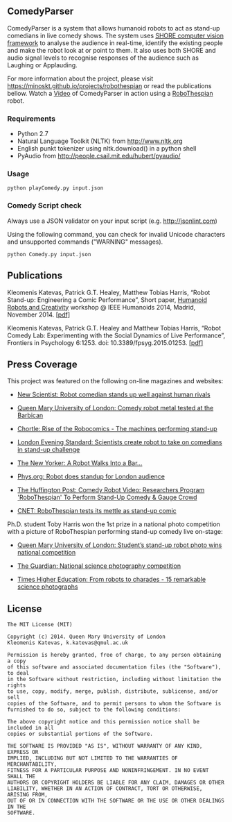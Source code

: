 ## ComedyParser

ComedyParser is a system that allows humanoid robots to act as stand-up comedians in live comedy shows. The system uses [SHORE computer vision framework](http://www.iis.fraunhofer.de/en/ff/bsy/tech/bildanalyse/shore-gesichtsdetektion.html) to analyse the audience in real-time, identify the existing people and make the robot look at or point to them. It also uses both SHORE and audio signal levels to recognise responses of the audience such as Laughing or Applauding.

For more information about the project, please visit https://minoskt.github.io/projects/robothespian or read the publications bellow. Watch a [Video](https://vimeo.com/72090729) of ComedyParser in action using a [RoboThespian](http://www.robothespian.com) robot.


### Requirements

- Python 2.7
- Natural Language Toolkit (NLTK) from http://www.nltk.org
- English punkt tokenizer using nltk.download() in a python shell
- PyAudio from http://people.csail.mit.edu/hubert/pyaudio/


### Usage

```
python playComedy.py input.json
```

### Comedy Script check

Always use a JSON validator on your input script (e.g. http://jsonlint.com)

Using the following command, you can check for invalid Unicode characters and unsupported commands ("WARNING" messages).

```
python Comedy.py input.json
```

## Publications

Kleomenis Katevas, Patrick G.T. Healey, Matthew Tobias Harris, “Robot Stand-up: Engineering a Comic Performance”, Short paper, [Humanoid Robots and Creativity](http://cogsci.eecs.qmul.ac.uk/humanoids/) workshop @ IEEE Humanoids 2014, Madrid, November 2014.
[\[pdf\]](http://www.eecs.qmul.ac.uk/~ec09351/papers/HumanoidRobots14.pdf)

Kleomenis Katevas, Patrick G.T. Healey and Matthew Tobias Harris, “Robot Comedy Lab: Experimenting with the Social Dynamics of Live Performance”, Frontiers in Psychology 6:1253. doi: 10.3389/fpsyg.2015.01253.
[\[pdf\]](http://journal.frontiersin.org/article/10.3389/fpsyg.2015.01253)

## Press Coverage

This project was featured on the following on-line magazines and websites:

- [New Scientist: Robot comedian stands up well against human rivals](https://www.newscientist.com/article/dn24050-robot-comedian-stands-up-well-against-human-rivals)

- [Queen Mary University of London: Comedy robot metal tested at the Barbican](http://www.qmul.ac.uk/media/news/items/se/111813.html)

- [Chortle: Rise of the Robocomics - The machines performing stand-up](http://www.chortle.co.uk/news/2013/08/05/18432/rise_of_the_robocomics)

- [London Evening Standard: Scientists create robot to take on comedians in stand-up challenge](http://www.standard.co.uk/news/london/scientists-create-robot-to-take-on-comedians-in-standup-challenge-8753779.html)

- [The New Yorker: A Robot Walks Into a Bar...](http://www.newyorker.com/tech/elements/a-robot-walks-into-a-bar)

- [Phys.org: Robot does standup for London audience](http://phys.org/news/2013-08-robot-standup-london-audience-video.html)

- [The Huffington Post: Comedy Robot Video: Researchers Program 'RoboThespian' To Perform Stand-Up Comedy & Gauge Crowd](http://www.huffingtonpost.com/2013/08/19/comedy-robot-video_n_3781490.html)

- [CNET: RoboThespian tests its mettle as stand-up comic](http://www.cnet.com/uk/news/robothespian-tests-its-mettle-as-stand-up-comic/)

Ph.D. student Toby Harris won the 1st prize in a national photo competition with a picture of RoboThespian performing stand-up comedy live on-stage:

- [Queen Mary University of London: Student’s stand-up robot photo wins national competition](http://www.qmul.ac.uk/media/news/items/se/126324.html)

- [The Guardian: National science photography competition](http://www.theguardian.com/science/gallery/2014/mar/31/national-science-photography-competition-in-pictures)

- [Times Higher Education: From robots to charades - 15 remarkable science photographs](http://www.timeshighereducation.co.uk/from-robots-to-charades-15-remarkable-science-photographs/2012464.article)

## License

```
The MIT License (MIT)

Copyright (c) 2014. Queen Mary University of London
Kleomenis Katevas, k.katevas@qmul.ac.uk

Permission is hereby granted, free of charge, to any person obtaining a copy
of this software and associated documentation files (the "Software"), to deal
in the Software without restriction, including without limitation the rights
to use, copy, modify, merge, publish, distribute, sublicense, and/or sell
copies of the Software, and to permit persons to whom the Software is
furnished to do so, subject to the following conditions:

The above copyright notice and this permission notice shall be included in all
copies or substantial portions of the Software.

THE SOFTWARE IS PROVIDED "AS IS", WITHOUT WARRANTY OF ANY KIND, EXPRESS OR
IMPLIED, INCLUDING BUT NOT LIMITED TO THE WARRANTIES OF MERCHANTABILITY,
FITNESS FOR A PARTICULAR PURPOSE AND NONINFRINGEMENT. IN NO EVENT SHALL THE
AUTHORS OR COPYRIGHT HOLDERS BE LIABLE FOR ANY CLAIM, DAMAGES OR OTHER
LIABILITY, WHETHER IN AN ACTION OF CONTRACT, TORT OR OTHERWISE, ARISING FROM,
OUT OF OR IN CONNECTION WITH THE SOFTWARE OR THE USE OR OTHER DEALINGS IN THE
SOFTWARE.
```
